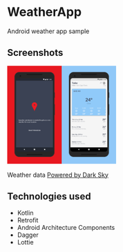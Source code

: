 # WeatherApp
Android weather app sample

## Screenshots
<img src="art/screener_1521708935236.png" width="25%" /><img src="art/screener_1521708943605.png" width="25%" />



Weather data [Powered by Dark Sky](https://darksky.net)

## Technologies used
* Kotlin
* Retrofit
* Android Architecture Components 
* Dagger
* Lottie


